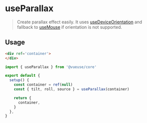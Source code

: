 # useParallax

> Create parallax effect easily. It uses [useDeviceOrientation](/?path=/story/sensors--usedeviceorientation) and fallback to [useMouse](/?path=/story/sensors--usemouse) if orientation is not supported.

## Usage

```html
<div ref='container'>
</div>
```

```js
import { useParallax } from '@vueuse/core'

export default {
  setup() {
    const container = ref(null)
    const { tilt, roll, source } = useParallax(container)

    return {
      container,
    }
  },
}
```

